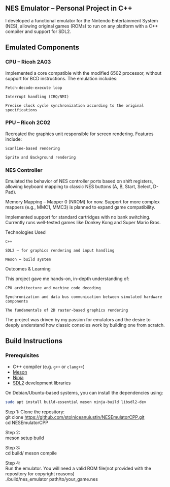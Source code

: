## NES Emulator – Personal Project in C++

I developed a functional emulator for the Nintendo Entertainment System (NES), allowing original games (ROMs) to run on any platform with a C++ compiler and support for SDL2.  


## Emulated Components


### CPU – Ricoh 2A03

Implemented a core compatible with the modified 6502 processor, without support for BCD instructions. The emulation includes:

    Fetch-decode-execute loop

    Interrupt handling (IRQ/NMI)

    Precise clock cycle synchronization according to the original specifications

### PPU – Ricoh 2C02

Recreated the graphics unit responsible for screen rendering. Features include:

    Scanline-based rendering

    Sprite and Background rendering

### NES Controller

Emulated the behavior of NES controller ports based on shift registers, allowing keyboard mapping to classic NES buttons (A, B, Start, Select, D-Pad).  

Memory Mapping – Mapper 0 (NROM) for now. Support for more complex mappers (e.g., MMC1, MMC3) is planned to expand game compatibility.

Implemented support for standard cartridges with no bank switching.
Currently runs well-tested games like Donkey Kong and Super Mario Bros.

Technologies Used

    C++

    SDL2 – for graphics rendering and input handling

    Meson – build system

Outcomes & Learning

This project gave me hands-on, in-depth understanding of:

    CPU architecture and machine code decoding

    Synchronization and data bus communication between simulated hardware components

    The fundamentals of 2D raster-based graphics rendering

The project was driven by my passion for emulators and the desire to deeply understand how classic consoles work by building one from scratch. 

## Build Instructions

### Prerequisites

- C++ compiler (e.g. `g++` or `clang++`)
- [Meson](https://mesonbuild.com/)
- [Ninja](https://ninja-build.org/)
- [SDL2](https://libsdl.org/) development libraries

On Debian/Ubuntu-based systems, you can install the dependencies using:

```bash
sudo apt install build-essential meson ninja-build libsdl2-dev
```
Step 1:
Clone the repository:  
git clone https://github.com/stolniceanuiustin/NESEmulatorCPP.git  
cd NESEmulatorCPP    

Step 2:  
meson setup build   

Step 3:    
cd build/ 
meson compile  

Step 4:  
Run the emulator. You will need a valid ROM file(not provided with the repository for copyright reasons)  
./build/nes_emulator path/to/your_game.nes
